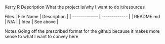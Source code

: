 Kerry R
Description
What the project is/why I want to do it/resources

Files
| File Name | Description |
| ------------- | ------------- |
| README.md | N/A |
| Idea  | See above  |



Notes
Going off the prescribed format for the github because it makes more sense to what I want to convey here
